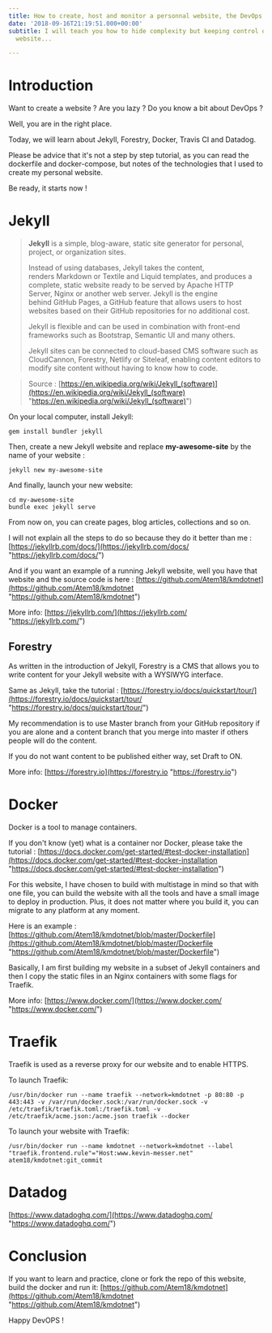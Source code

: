 ```yaml
---
title: How to create, host and monitor a personnal website, the DevOps way
date: '2018-09-16T21:19:51.000+00:00'
subtitle: I will teach you how to hide complexity but keeping control of a self host
  website...

---
```

# Introduction

Want to create a website ? Are you lazy ? Do you know a bit about DevOps ?

Well, you are in the right place.

Today, we will learn about Jekyll, Forestry, Docker, Travis CI and Datadog.

Please be advice that it's not a step by step tutorial, as you can read the dockerfile and docker-compose, but notes of the technologies that I used to create my personal website.

Be ready, it starts now !

# Jekyll

> **Jekyll** is a simple, blog-aware, static site generator for personal, project, or organization sites.
>
> Instead of using databases, Jekyll takes the content, renders Markdown or Textile and Liquid templates, and produces a complete, static website ready to be served by Apache HTTP Server, Nginx or another web server. Jekyll is the engine behind GitHub Pages, a GitHub feature that allows users to host websites based on their GitHub repositories for no additional cost.
>
> Jekyll is flexible and can be used in combination with front-end frameworks such as Bootstrap, Semantic UI and many others.
>
> Jekyll sites can be connected to cloud-based CMS software such as CloudCannon, Forestry, Netlify or Siteleaf, enabling content editors to modify site content without having to know how to code.

> Source : [https://en.wikipedia.org/wiki/Jekyll_(software)](https://en.wikipedia.org/wiki/Jekyll_(software) "https://en.wikipedia.org/wiki/Jekyll_(software)")

On your local computer, install Jekyll:

    gem install bundler jekyll

Then, create a new Jekyll website and replace **my-awesome-site** by the name of your website :

    jekyll new my-awesome-site

And finally, launch your new website:

    cd my-awesome-site
    bundle exec jekyll serve

From now on, you can create pages, blog articles, collections and so on.

I will not explain all the steps to do so because they do it better than me : [https://jekyllrb.com/docs/](https://jekyllrb.com/docs/ "https://jekyllrb.com/docs/")

And if you want an example of a running Jekyll website, well you have that website and the source code is here : [https://github.com/Atem18/kmdotnet](https://github.com/Atem18/kmdotnet "https://github.com/Atem18/kmdotnet")

More info: [https://jekyllrb.com/](https://jekyllrb.com/ "https://jekyllrb.com/")

## Forestry

As written in the introduction of Jekyll, Forestry is a CMS that allows you to write content for your Jekyll website with a WYSIWYG interface.

Same as Jekyll, take the tutorial : [https://forestry.io/docs/quickstart/tour/](https://forestry.io/docs/quickstart/tour/ "https://forestry.io/docs/quickstart/tour/")

My recommendation is to use Master branch from your GitHub repository if you are alone and a content branch that you merge into master if others people will do the content.

If you do not want content to be published either way, set Draft to ON.

More info: [https://forestry.io](https://forestry.io "https://forestry.io")

# Docker

Docker is a tool to manage containers.

If you don't know (yet) what is a container nor Docker, please take the tutorial : [https://docs.docker.com/get-started/#test-docker-installation](https://docs.docker.com/get-started/#test-docker-installation "https://docs.docker.com/get-started/#test-docker-installation")

For this website, I have chosen to build with multistage in mind so that with one file, you can build the website with all the tools and have a small image to deploy in production. Plus, it does not matter where you build it, you can migrate to any platform at any moment.

Here is an example : [https://github.com/Atem18/kmdotnet/blob/master/Dockerfile](https://github.com/Atem18/kmdotnet/blob/master/Dockerfile "https://github.com/Atem18/kmdotnet/blob/master/Dockerfile")

Basically, I am first building my website in a subset of Jekyll containers and then I copy the static files in an Nginx containers with some flags for Traefik.

More info: [https://www.docker.com/](https://www.docker.com/ "https://www.docker.com/")

# Traefik

Traefik is used as a reverse proxy for our website and to enable HTTPS.

To launch Traefik:

    /usr/bin/docker run --name traefik --network=kmdotnet -p 80:80 -p 443:443 -v /var/run/docker.sock:/var/run/docker.sock -v /etc/traefik/traefik.toml:/traefik.toml -v /etc/traefik/acme.json:/acme.json traefik --docker

To launch your website with Traefik:

    /usr/bin/docker run --name kmdotnet --network=kmdotnet --label "traefik.frontend.rule"="Host:www.kevin-messer.net" atem18/kmdotnet:git_commit

# Datadog

[https://www.datadoghq.com/](https://www.datadoghq.com/ "https://www.datadoghq.com/")

# Conclusion

If you want to learn and practice, clone or fork the repo of this website, build the docker and run it: [https://github.com/Atem18/kmdotnet](https://github.com/Atem18/kmdotnet "https://github.com/Atem18/kmdotnet")

Happy DevOPS !